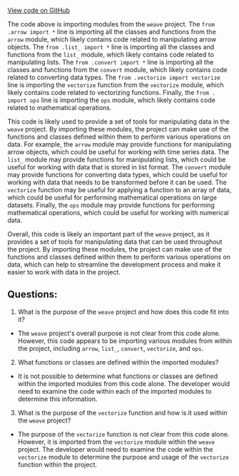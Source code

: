 [View code on GitHub](https://github.com/wandb/weave/weave/ops_arrow/__init__.py)

The code above is importing modules from the `weave` project. The `from .arrow import *` line is importing all the classes and functions from the `arrow` module, which likely contains code related to manipulating arrow objects. The `from .list_ import *` line is importing all the classes and functions from the `list_` module, which likely contains code related to manipulating lists. The `from .convert import *` line is importing all the classes and functions from the `convert` module, which likely contains code related to converting data types. The `from .vectorize import vectorize` line is importing the `vectorize` function from the `vectorize` module, which likely contains code related to vectorizing functions. Finally, the `from . import ops` line is importing the `ops` module, which likely contains code related to mathematical operations.

This code is likely used to provide a set of tools for manipulating data in the `weave` project. By importing these modules, the project can make use of the functions and classes defined within them to perform various operations on data. For example, the `arrow` module may provide functions for manipulating arrow objects, which could be useful for working with time series data. The `list_` module may provide functions for manipulating lists, which could be useful for working with data that is stored in list format. The `convert` module may provide functions for converting data types, which could be useful for working with data that needs to be transformed before it can be used. The `vectorize` function may be useful for applying a function to an array of data, which could be useful for performing mathematical operations on large datasets. Finally, the `ops` module may provide functions for performing mathematical operations, which could be useful for working with numerical data.

Overall, this code is likely an important part of the `weave` project, as it provides a set of tools for manipulating data that can be used throughout the project. By importing these modules, the project can make use of the functions and classes defined within them to perform various operations on data, which can help to streamline the development process and make it easier to work with data in the project.
## Questions: 
 1. What is the purpose of the `weave` project and how does this code fit into it?
- The `weave` project's overall purpose is not clear from this code alone. However, this code appears to be importing various modules from within the project, including `arrow`, `list_`, `convert`, `vectorize`, and `ops`.

2. What functions or classes are defined within the imported modules?
- It is not possible to determine what functions or classes are defined within the imported modules from this code alone. The developer would need to examine the code within each of the imported modules to determine this information.

3. What is the purpose of the `vectorize` function and how is it used within the `weave` project?
- The purpose of the `vectorize` function is not clear from this code alone. However, it is imported from the `vectorize` module within the `weave` project. The developer would need to examine the code within the `vectorize` module to determine the purpose and usage of the `vectorize` function within the project.